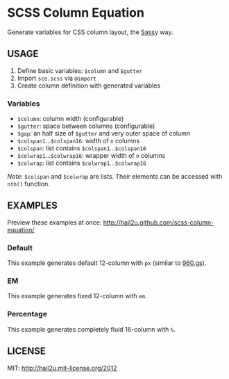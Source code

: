SCSS Column Equation
====================

Generate variables for CSS column layout, the [Sass](http://sass-lang.com/)y way.


USAGE
-----

  1. Define basic variables: `$column` and `$gutter`
  2. Import `sce.scss` via `@import`
  3. Create column definition with generated variables


### Variables

  * `$column`:                  column width (configurable)
  * `$gutter`:                  space between columns (configurable)
  * `$gap`:                     an half size of `$gutter` and very outer space of column
  * `$colspan1`...`$colspan16`: width of `n` columns
  * `$colspan`:                 list contains `$colspan1`...`$colspan16`
  * `$colwrap1`...`$colwrap16`: wrapper width of `n` columns
  * `$colwrap`:                 list contains `$colwrap1`...`$colwrap16`

*Note*: `$colspan` and `$colwrap` are lists. Their elements can be accessed with `nth()` function.


EXAMPLES
--------

Preview these examples at once: http://hail2u.github.com/scss-column-equation/


### Default

This example generates default 12-column with `px` (similar to [960.gs](http://960.gs)).

### EM

This example generates fixed 12-column with `em`.

### Percentage

This example generates completely fluid 16-column with `%`.


LICENSE
-------

MIT: http://hail2u.mit-license.org/2012
